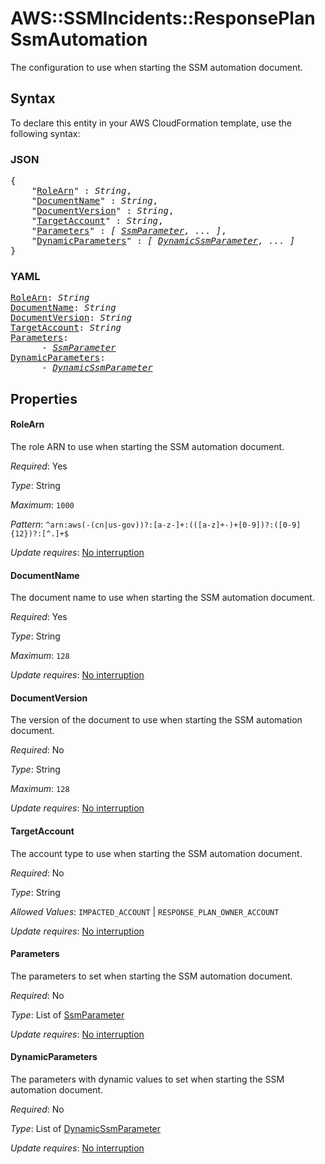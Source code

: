 # AWS::SSMIncidents::ResponsePlan SsmAutomation

The configuration to use when starting the SSM automation document.

## Syntax

To declare this entity in your AWS CloudFormation template, use the following syntax:

### JSON

<pre>
{
    "<a href="#rolearn" title="RoleArn">RoleArn</a>" : <i>String</i>,
    "<a href="#documentname" title="DocumentName">DocumentName</a>" : <i>String</i>,
    "<a href="#documentversion" title="DocumentVersion">DocumentVersion</a>" : <i>String</i>,
    "<a href="#targetaccount" title="TargetAccount">TargetAccount</a>" : <i>String</i>,
    "<a href="#parameters" title="Parameters">Parameters</a>" : <i>[ <a href="ssmparameter.md">SsmParameter</a>, ... ]</i>,
    "<a href="#dynamicparameters" title="DynamicParameters">DynamicParameters</a>" : <i>[ <a href="dynamicssmparameter.md">DynamicSsmParameter</a>, ... ]</i>
}
</pre>

### YAML

<pre>
<a href="#rolearn" title="RoleArn">RoleArn</a>: <i>String</i>
<a href="#documentname" title="DocumentName">DocumentName</a>: <i>String</i>
<a href="#documentversion" title="DocumentVersion">DocumentVersion</a>: <i>String</i>
<a href="#targetaccount" title="TargetAccount">TargetAccount</a>: <i>String</i>
<a href="#parameters" title="Parameters">Parameters</a>: <i>
      - <a href="ssmparameter.md">SsmParameter</a></i>
<a href="#dynamicparameters" title="DynamicParameters">DynamicParameters</a>: <i>
      - <a href="dynamicssmparameter.md">DynamicSsmParameter</a></i>
</pre>

## Properties

#### RoleArn

The role ARN to use when starting the SSM automation document.

_Required_: Yes

_Type_: String

_Maximum_: <code>1000</code>

_Pattern_: <code>^arn:aws(-(cn|us-gov))?:[a-z-]+:(([a-z]+-)+[0-9])?:([0-9]{12})?:[^.]+$</code>

_Update requires_: [No interruption](https://docs.aws.amazon.com/AWSCloudFormation/latest/UserGuide/using-cfn-updating-stacks-update-behaviors.html#update-no-interrupt)

#### DocumentName

The document name to use when starting the SSM automation document.

_Required_: Yes

_Type_: String

_Maximum_: <code>128</code>

_Update requires_: [No interruption](https://docs.aws.amazon.com/AWSCloudFormation/latest/UserGuide/using-cfn-updating-stacks-update-behaviors.html#update-no-interrupt)

#### DocumentVersion

The version of the document to use when starting the SSM automation document.

_Required_: No

_Type_: String

_Maximum_: <code>128</code>

_Update requires_: [No interruption](https://docs.aws.amazon.com/AWSCloudFormation/latest/UserGuide/using-cfn-updating-stacks-update-behaviors.html#update-no-interrupt)

#### TargetAccount

The account type to use when starting the SSM automation document.

_Required_: No

_Type_: String

_Allowed Values_: <code>IMPACTED_ACCOUNT</code> | <code>RESPONSE_PLAN_OWNER_ACCOUNT</code>

_Update requires_: [No interruption](https://docs.aws.amazon.com/AWSCloudFormation/latest/UserGuide/using-cfn-updating-stacks-update-behaviors.html#update-no-interrupt)

#### Parameters

The parameters to set when starting the SSM automation document.

_Required_: No

_Type_: List of <a href="ssmparameter.md">SsmParameter</a>

_Update requires_: [No interruption](https://docs.aws.amazon.com/AWSCloudFormation/latest/UserGuide/using-cfn-updating-stacks-update-behaviors.html#update-no-interrupt)

#### DynamicParameters

The parameters with dynamic values to set when starting the SSM automation document.

_Required_: No

_Type_: List of <a href="dynamicssmparameter.md">DynamicSsmParameter</a>

_Update requires_: [No interruption](https://docs.aws.amazon.com/AWSCloudFormation/latest/UserGuide/using-cfn-updating-stacks-update-behaviors.html#update-no-interrupt)
